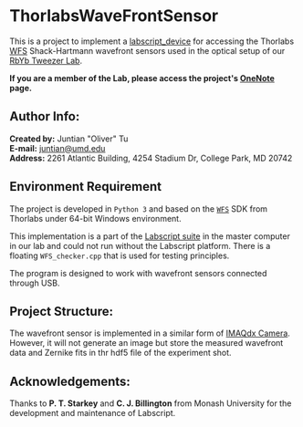 # ThorlabsWaveFrontSensor
This is a project to implement a [labscript_device](https://docs.labscriptsuite.org/projects/labscript-devices/en/latest/index.html) for accessing the Thorlabs [WFS](https://www.thorlabs.com/newgrouppage9.cfm?objectgroup_id=5287) Shack-Hartmann wavefront sensors used in the optical setup of our [RbYb Tweezer Lab](https://porto.jqi.umd.edu/).

**If you are a member of the Lab, please access the project's [OneNote](https://onedrive.live.com/view.aspx?resid=601343494F74D454%215914&id=documents&wd=target%28Setting%20up%20Hardware%20Vol.%202.one%7C4494AEAA-32A1-4BE6-AB27-3721055533CD%2FWavefront%20Sensor%20Computer%20Interface%7C93D8EA3C-5EB2-40D4-88B2-01A67AE4D704%2F%29) page.**

## Author Info:
**Created by:** Juntian "Oliver" Tu  
**E-mail:** [juntian@umd.edu](mailto:juntian@umd.edu)  
**Address:** 2261 Atlantic Building, 4254 Stadium Dr, College Park, MD 20742

## Environment Requirement
The project is developed in `Python 3` and based on the [`WFS`](https://www.thorlabs.com/software_pages/ViewSoftwarePage.cfm?Code=WFS) SDK from Thorlabs under 64-bit Windows environment.

This implementation is a part of the [Labscript suite](https://docs.labscriptsuite.org/en/latest/) in the master computer in our lab and could not run without the Labscript platform. There is a floating `WFS_checker.cpp` that is used for testing principles.

The program is designed to work with wavefront sensors connected through USB.

## Project Structure:
The wavefront sensor is implemented in a similar form of [IMAQdx Camera](https://docs.labscriptsuite.org/projects/labscript-devices/en/latest/devices/#:~:text=the%20IMAQdx%20class.-,IMAQdx%20Cameras,-Overview). However, it will not generate an image but store the measured wavefront data and Zernike fits in thr hdf5 file of the experiment shot.

## Acknowledgements:
Thanks to **P. T. Starkey** and **C. J. Billington** from Monash University for the development and maintenance of Labscript.